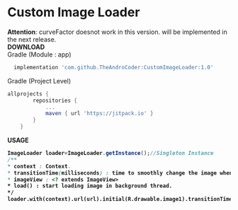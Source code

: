 # Custom Image Loader
**Attention**: curveFactor doesnot work in this version. will be implemented in the next release.<br>
<strong>DOWNLOAD</strong><br>
Gradle (Module : app)
```groovy
  implementation 'com.github.TheAndroCoder:CustomImageLoader:1.0'
```
Gradle (Project Level)
```groovy
allprojects {
		repositories {
			...
			maven { url 'https://jitpack.io' }
		}
	}
```
<strong>USAGE<strong><br>
```java
ImageLoader loader=ImageLoader.getInstance();//Singleton Instance
/**
* context : Context.
* transitionTime(milliseconds) : time to smoothly change the image when loaded.
* imageView : <? extends ImageView>
* load() : start loading image in background thread.
*/
loader.with(context).url(url).initial(R.drawable.image1).transitionTime(300).into(imageView).load();
```
